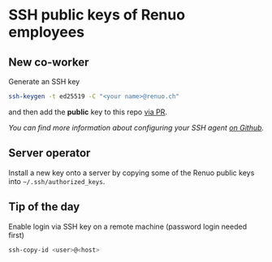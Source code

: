 # SSH public keys of Renuo employees

## New co-worker

Generate an SSH key

```sh
ssh-keygen -t ed25519 -C "<your name>@renuo.ch"
```

and then add the **public** key to this repo
[via PR](https://github.com/renuo/ssh-public.renuo.ch/new/main).

_You can find more information about configuring your SSH agent
[on Github](https://docs.github.com/en/authentication/connecting-to-github-with-ssh/generating-a-new-ssh-key-and-adding-it-to-the-ssh-agent#adding-your-ssh-key-to-the-ssh-agent)._

## Server operator

Install a new key onto a server by copying some of the Renuo public keys
into `~/.ssh/authorized_keys`.

## Tip of the day

Enable login via SSH key on a remote machine (password login needed first)

```sh
ssh-copy-id <user>@<host>
```
